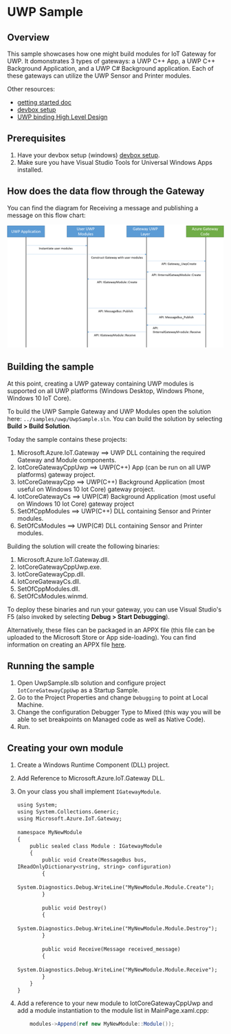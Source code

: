 UWP Sample
===============================

Overview
--------

This sample showcases how one might build modules for IoT Gateway for UWP.  It domonstrates 3 types of gateways: a UWP C++ App, a 
UWP C++ Background Application, and a UWP C# Background application.  Each of these gateways can utilize the UWP Sensor and Printer 
modules.

Other resources:
* [getting started doc](getting_started.md)
* [devbox setup](devbox_setup.md)
* [UWP binding High Level Design](../bindings/uwp/devdoc/uwp_hld.md)

Prerequisites
--------------
1. Have your devbox setup (windows) [devbox setup](devbox_setup.md).
2. Make sure you have Visual Studio Tools for Universal Windows Apps installed.

How does the data flow through the Gateway
------------------------------------------
You can find the diagram for Receiving a message and publishing a message on this flow chart:

![](../bindings/uwp/devdoc/flow-chart.png)


Building the sample
-------------------
At this point, creating a UWP gateway containing UWP modules is supported on all UWP platforms (Windows Desktop, 
Windows Phone, Windows 10 IoT Core). 

To build the UWP Sample Gateway and UWP Modules open the solution here: `../samples/uwp/UwpSample.sln`.  You can
build the solution by selecting **Build > Build Solution**.

Today the sample contains these projects: 

1. Microsoft.Azure.IoT.Gateway ==> UWP DLL containing the required Gateway and Module components.
2. IotCoreGatewayCppUwp ==> UWP(C++) App (can be run on all UWP platforms) gateway project.
3. IotCoreGatewayCpp ==> UWP(C++) Background Application (most useful on Windows 10 Iot Core) gateway project.
4. IotCoreGatewayCs ==> UWP(C#) Background Application (most useful on Windows 10 Iot Core) gateway project
5. SetOfCppModules ==> UWP(C++) DLL containing Sensor and Printer modules.
6. SetOfCsModules ==> UWP(C#) DLL containing Sensor and Printer modules.

Building the solution will create the following binaries: 

1. Microsoft.Azure.IoT.Gateway.dll.
2. IotCoreGatewayCppUwp.exe.
3. IotCoreGatewayCpp.dll.
4. IotCoreGatewayCs.dll.
5. SetOfCppModules.dll.
6. SetOfCsModules.winmd.

To deploy these binaries and run your gateway, you can use Visual Studio's F5 (also invoked by selecting **Debug > Start Debugging**).  

Alternatively, these files can be packaged in an APPX file (this file can be uploaded to the Microsoft Store 
or App side-loading).  You can find information on creating an APPX file [here](https://msdn.microsoft.com/en-us/library/hh454036.aspx).

Running the sample
------------------
1. Open UwpSample.slb solution and configure project `IotCoreGatewayCppUwp` as a Startup Sample.
2. Go to the Project Properties and change `Debugging` to point at Local Machine.
3. Change the configuration Debugger Type to Mixed (this way you will be able to set breakpoints on Managed code as well as Native Code).
4. Run.

Creating your own module
------------------------

1. Create a Windows Runtime Component (DLL) project.
2. Add Reference to Microsoft.Azure.IoT.Gateway DLL.
3. On your class you shall implement `IGatewayModule`.

    ```
    using System;
    using System.Collections.Generic;
    using Microsoft.Azure.IoT.Gateway;
    
    namespace MyNewModule
    {
        public sealed class Module : IGatewayModule
        {
            public void Create(MessageBus bus, IReadOnlyDictionary<string, string> configuration)
            {
                System.Diagnostics.Debug.WriteLine("MyNewModule.Module.Create");
            }
    
            public void Destroy()
            {
                System.Diagnostics.Debug.WriteLine("MyNewModule.Module.Destroy");
            }
    
            public void Receive(Message received_message)
            {
                System.Diagnostics.Debug.WriteLine("MyNewModule.Module.Receive");
            }
        }
    }
    ```
4. Add a reference to your new module to IotCoreGatewayCppUwp and add a module instantiation to the module list in MainPage.xaml.cpp:

    ```C#
        modules->Append(ref new MyNewModule::Module());
    ```
